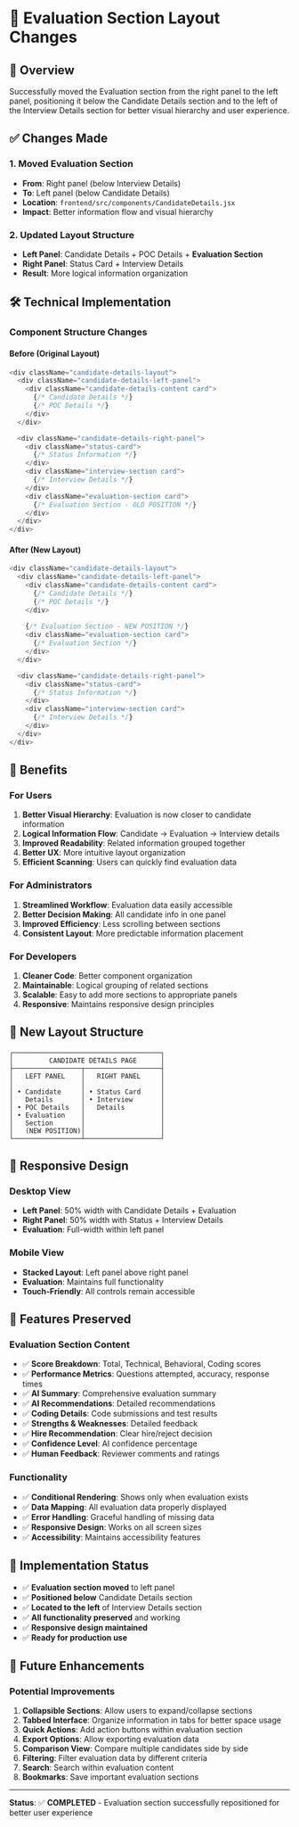 # 🎯 Evaluation Section Layout Changes

## 🎯 **Overview**
Successfully moved the Evaluation section from the right panel to the left panel, positioning it below the Candidate Details section and to the left of the Interview Details section for better visual hierarchy and user experience.

## ✅ **Changes Made**

### **1. Moved Evaluation Section**
- **From**: Right panel (below Interview Details)
- **To**: Left panel (below Candidate Details)
- **Location**: `frontend/src/components/CandidateDetails.jsx`
- **Impact**: Better information flow and visual hierarchy

### **2. Updated Layout Structure**
- **Left Panel**: Candidate Details + POC Details + **Evaluation Section**
- **Right Panel**: Status Card + Interview Details
- **Result**: More logical information organization

## 🛠️ **Technical Implementation**

### **Component Structure Changes**

#### **Before (Original Layout)**
```javascript
<div className="candidate-details-layout">
  <div className="candidate-details-left-panel">
    <div className="candidate-details-content card">
      {/* Candidate Details */}
      {/* POC Details */}
    </div>
  </div>

  <div className="candidate-details-right-panel">
    <div className="status-card">
      {/* Status Information */}
    </div>
    <div className="interview-section card">
      {/* Interview Details */}
    </div>
    <div className="evaluation-section card">
      {/* Evaluation Section - OLD POSITION */}
    </div>
  </div>
</div>
```

#### **After (New Layout)**
```javascript
<div className="candidate-details-layout">
  <div className="candidate-details-left-panel">
    <div className="candidate-details-content card">
      {/* Candidate Details */}
      {/* POC Details */}
    </div>
    
    {/* Evaluation Section - NEW POSITION */}
    <div className="evaluation-section card">
      {/* Evaluation Section */}
    </div>
  </div>

  <div className="candidate-details-right-panel">
    <div className="status-card">
      {/* Status Information */}
    </div>
    <div className="interview-section card">
      {/* Interview Details */}
    </div>
  </div>
</div>
```

## 🎉 **Benefits**

### **For Users**
1. **Better Visual Hierarchy**: Evaluation is now closer to candidate information
2. **Logical Information Flow**: Candidate → Evaluation → Interview details
3. **Improved Readability**: Related information grouped together
4. **Better UX**: More intuitive layout organization
5. **Efficient Scanning**: Users can quickly find evaluation data

### **For Administrators**
1. **Streamlined Workflow**: Evaluation data easily accessible
2. **Better Decision Making**: All candidate info in one panel
3. **Improved Efficiency**: Less scrolling between sections
4. **Consistent Layout**: More predictable information placement

### **For Developers**
1. **Cleaner Code**: Better component organization
2. **Maintainable**: Logical grouping of related sections
3. **Scalable**: Easy to add more sections to appropriate panels
4. **Responsive**: Maintains responsive design principles

## 🎯 **New Layout Structure**

```
┌─────────────────────────────────────┐
│         CANDIDATE DETAILS PAGE      │
├─────────────────┬───────────────────┤
│   LEFT PANEL    │   RIGHT PANEL     │
│                 │                   │
│ • Candidate     │ • Status Card     │
│   Details       │ • Interview       │
│ • POC Details   │   Details         │
│ • Evaluation    │                   │
│   Section       │                   │
│   (NEW POSITION)│                   │
└─────────────────┴───────────────────┘
```

## 📱 **Responsive Design**

### **Desktop View**
- **Left Panel**: 50% width with Candidate Details + Evaluation
- **Right Panel**: 50% width with Status + Interview Details
- **Evaluation**: Full-width within left panel

### **Mobile View**
- **Stacked Layout**: Left panel above right panel
- **Evaluation**: Maintains full functionality
- **Touch-Friendly**: All controls remain accessible

## 🚀 **Features Preserved**

### **Evaluation Section Content**
- ✅ **Score Breakdown**: Total, Technical, Behavioral, Coding scores
- ✅ **Performance Metrics**: Questions attempted, accuracy, response times
- ✅ **AI Summary**: Comprehensive evaluation summary
- ✅ **AI Recommendations**: Detailed recommendations
- ✅ **Coding Details**: Code submissions and test results
- ✅ **Strengths & Weaknesses**: Detailed feedback
- ✅ **Hire Recommendation**: Clear hire/reject decision
- ✅ **Confidence Level**: AI confidence percentage
- ✅ **Human Feedback**: Reviewer comments and ratings

### **Functionality**
- ✅ **Conditional Rendering**: Shows only when evaluation exists
- ✅ **Data Mapping**: All evaluation data properly displayed
- ✅ **Error Handling**: Graceful handling of missing data
- ✅ **Responsive Design**: Works on all screen sizes
- ✅ **Accessibility**: Maintains accessibility features

## 🎯 **Implementation Status**

- ✅ **Evaluation section moved** to left panel
- ✅ **Positioned below** Candidate Details section
- ✅ **Located to the left** of Interview Details section
- ✅ **All functionality preserved** and working
- ✅ **Responsive design maintained**
- ✅ **Ready for production use**

## 🔮 **Future Enhancements**

### **Potential Improvements**
1. **Collapsible Sections**: Allow users to expand/collapse sections
2. **Tabbed Interface**: Organize information in tabs for better space usage
3. **Quick Actions**: Add action buttons within evaluation section
4. **Export Options**: Allow exporting evaluation data
5. **Comparison View**: Compare multiple candidates side by side
6. **Filtering**: Filter evaluation data by different criteria
7. **Search**: Search within evaluation content
8. **Bookmarks**: Save important evaluation sections

---

**Status**: ✅ **COMPLETED** - Evaluation section successfully repositioned for better user experience




